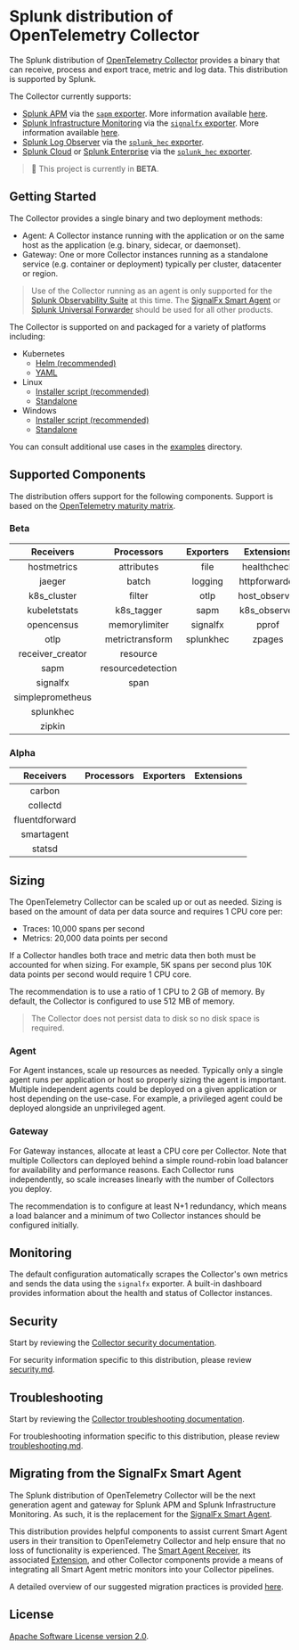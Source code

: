 # Splunk distribution of OpenTelemetry Collector

The Splunk distribution of [OpenTelemetry
Collector](https://github.com/open-telemetry/opentelemetry-collector) provides
a binary that can receive, process and export trace, metric and log data. This
distribution is supported by Splunk.

The Collector currently supports:

- [Splunk APM](https://www.splunk.com/en_us/software/splunk-apm.html) via the
  [`sapm`
  exporter](https://github.com/open-telemetry/opentelemetry-collector-contrib/tree/master/exporter/sapmexporter).
  More information available
  [here](https://docs.signalfx.com/en/latest/apm/apm-getting-started/apm-opentelemetry-collector.html).
- [Splunk Infrastructure
  Monitoring](https://www.splunk.com/en_us/software/infrastructure-monitoring.html)
  via the [`signalfx`
  exporter](https://github.com/open-telemetry/opentelemetry-collector-contrib/tree/master/exporter/signalfxexporter).
  More information available
  [here](https://docs.signalfx.com/en/latest/otel/imm-otel-collector.html).
- [Splunk Log Observer](https://www.splunk.com/en_us/form/splunk-log-observer.html) via
  the [`splunk_hec`
  exporter](https://github.com/open-telemetry/opentelemetry-collector-contrib/tree/master/exporter/splunkhecexporter).
- [Splunk Cloud](https://www.splunk.com/en_us/software/splunk-cloud.html) or
  [Splunk
  Enterprise](https://www.splunk.com/en_us/software/splunk-enterprise.html) via
  the [`splunk_hec`
  exporter](https://github.com/open-telemetry/opentelemetry-collector-contrib/tree/master/exporter/splunkhecexporter).

> :construction: This project is currently in **BETA**.

## Getting Started

The Collector provides a single binary and two deployment methods:

- Agent: A Collector instance running with the application or on the same host
  as the application (e.g. binary, sidecar, or daemonset).
- Gateway: One or more Collector instances running as a standalone service
  (e.g. container or deployment) typically per cluster, datacenter or region.

> Use of the Collector running as an agent is only supported for the [Splunk
Observability
Suite](https://www.splunk.com/en_us/form/splunk-observability-suite.html) at
this time. The [SignalFx Smart
Agent](https://github.com/signalfx/signalfx-agent) or [Splunk Universal
Forwarder](https://docs.splunk.com/Documentation/Forwarder/8.1.2/Forwarder/Abouttheuniversalforwarder)
should be used for all other products.

The Collector is supported on and packaged for a variety of platforms including:

- Kubernetes
  - [Helm (recommended)](https://github.com/signalfx/splunk-otel-collector-chart)
  - [YAML](https://github.com/open-telemetry/opentelemetry-collector-contrib/blob/master/exporter/sapmexporter/examples/signalfx-k8s.yaml)
- Linux
  - [Installer script (recommended)](./docs/getting-started/linux-installer.md)
  - [Standalone](./docs/getting-started/linux-standalone.md)
- Windows
  - [Installer script (recommended)](./docs/getting-started/windows-installer.md)
  - [Standalone](./docs/getting-started/windows-standalone.md)

You can consult additional use cases in the [examples](./examples) directory.

## Supported Components

The distribution offers support for the following components. Support is based
on the [OpenTelemetry maturity
matrix](https://github.com/open-telemetry/community/blob/47813530864b9fe5a5146f466a58bd2bb94edc72/maturity-matrix.yaml#L57).

### Beta

| Receivers        | Processors        | Exporters | Extensions    |
| :--------------: | :--------:        | :-------: | :--------:    |
| hostmetrics      | attributes        | file      | healthcheck   |
| jaeger           | batch             | logging   | httpforwarder |
| k8s_cluster      | filter            | otlp      | host_observer |
| kubeletstats     | k8s_tagger        | sapm      | k8s_observer  |
| opencensus       | memorylimiter     | signalfx  | pprof         |
| otlp             | metrictransform   | splunkhec | zpages        |
| receiver_creator | resource          |           |               |
| sapm             | resourcedetection |           |               |
| signalfx         | span              |           |               |
| simpleprometheus |                   |           |               |
| splunkhec        |                   |           |               |
| zipkin           |                   |           |               |

### Alpha

| Receivers      | Processors | Exporters | Extensions |
| :-------:      | :--------: | :-------: | :--------: |
| carbon         |            |           |            |
| collectd       |            |           |            |
| fluentdforward |            |           |            |
| smartagent     |            |           |            |
| statsd         |            |           |            |

## Sizing

The OpenTelemetry Collector can be scaled up or out as needed. Sizing is based
on the amount of data per data source and requires 1 CPU core per:

- Traces: 10,000 spans per second
- Metrics: 20,000 data points per second

If a Collector handles both trace and metric data then both must be accounted
for when sizing. For example, 5K spans per second plus 10K data points per
second would require 1 CPU core.

The recommendation is to use a ratio of 1 CPU to 2 GB of memory. By default, the
Collector is configured to use 512 MB of memory.

> The Collector does not persist data to disk so no disk space is required.

### Agent

For Agent instances, scale up resources as needed. Typically only a single
agent runs per application or host so properly sizing the agent is important.
Multiple independent agents could be deployed on a given application or host
depending on the use-case. For example, a privileged agent could be deployed
alongside an unprivileged agent.

### Gateway

For Gateway instances, allocate at least a CPU core per Collector. Note that
multiple Collectors can deployed behind a simple round-robin load balancer for
availability and performance reasons. Each Collector runs independently, so
scale increases linearly with the number of Collectors you deploy.

The recommendation is to configure at least N+1 redundancy, which means a load
balancer and a minimum of two Collector instances should be configured
initially.

## Monitoring

The default configuration automatically scrapes the Collector's own metrics and
sends the data using the `signalfx` exporter. A built-in dashboard provides
information about the health and status of Collector instances.

## Security

Start by reviewing the [Collector security
documentation](https://github.com/open-telemetry/opentelemetry-collector/blob/main/docs/security.md).

For security information specific to this distribution, please review
[security.md](docs/security.md).

## Troubleshooting

Start by reviewing the [Collector troubleshooting
documentation](https://github.com/open-telemetry/opentelemetry-collector/blob/master/docs/troubleshooting.md).

For troubleshooting information specific to this distribution, please review
[troubleshooting.md](docs/troubleshooting.md).

## Migrating from the SignalFx Smart Agent

The Splunk distribution of OpenTelemetry Collector will be the next
generation agent and gateway for Splunk APM and Splunk Infrastructure
Monitoring.  As such, it is the replacement for the [SignalFx Smart
Agent](https://github.com/signalfx/signalfx-agent).

This distribution provides helpful components to assist current Smart Agent
users in their transition to OpenTelemetry Collector and help ensure that
no loss of functionality is experienced.  The [Smart Agent
Receiver](./internal/receiver/smartagentreceiver/README.md), its associated
[Extension](./internal/extension/smartagentextension/README.md), and other
Collector components provide a means of integrating all Smart Agent metric
monitors into your Collector pipelines.

A detailed overview of our suggested migration practices is provided
[here](./internal/receiver/smartagentreceiver/MIGRATING.md).

## License

[Apache Software License version 2.0](./LICENSE).
